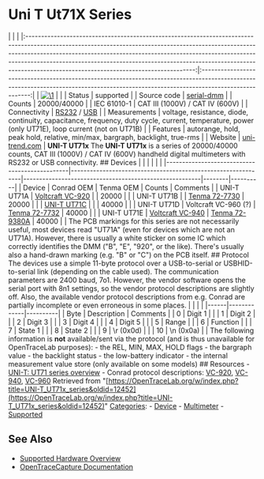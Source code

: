 # Uni T Ut71X Series

| | | |:-----------------------------------------------------------------------------------------------------------------------------------------------------------------------------------------------------------------------------------------------------------------------------------------------------------------------------------------------------------------------------:|:------------------------------------------------------------------------------------------------------------------------------------------------------------------------------------:| | [![\1](../../assets/hardware/general/\2)](./File:Ut71c_mugshot.png.html) | | | Status | supported | | Source code | [serial-dmm](http://github.com/OpenTraceLab/?p=OpenTraceCapture.git;a=tree;f=src/hardware/serial-dmm) | | Counts | 20000/40000 | | IEC 61010-1 | CAT III (1000V) / CAT IV (600V) | | Connectivity | [RS232](Device_cables.html#UNI-T_UT-D02 "Device cables") / [USB](Device_cables.html#UNI-T_UT-D04 "Device cables") | | Measurements | voltage, resistance, diode, continuity, capacitance, frequency, duty cycle, current, temperature, power (only UT71E), loop current (not on UT71B) | | Features | autorange, hold, peak hold, relative, min/max, bargraph, backlight, true-rms | | Website | [uni-trend.com](http://uni-trend.com/productslist2.aspx?ProductsCateID=908&BaseInfoCateID=908&CateID=908&CurrCateID=908) | **UNI-T UT71x** The **UNI-T UT71x** is a series of 20000/40000 counts, CAT III (1000V) / CAT IV (600V) handheld digital multimeters with RS232 or USB connectivity. ## Devices | | | | | | |-----------------------------------------------|--------------------------------------------------------------|--------------------------------------------------------|--------|----------| | Device | Conrad OEM | Tenma OEM | Counts | Comments | | UNI-T UT71A | [Voltcraft VC-920](Voltcraft_VC-920.html "Voltcraft VC-920") | | 20000 | | | UNI-T UT71B | | [Tenma 72-7730](Tenma_72-7730.html "Tenma 72-7730") | 20000 | | | [UNI-T UT71C](UNI-T_UT71C.html "UNI-T UT71C") | | | 40000 | | | UNI-T UT71D | Voltcraft VC-960 (?) | [Tenma 72-7732](Tenma_72-7732.html "Tenma 72-7732") | 40000 | | | UNI-T UT71E | [Voltcraft VC-940](Voltcraft_VC-940.html "Voltcraft VC-940") | [Tenma 72-9380A](Tenma_72-9380A.html "Tenma 72-9380A") | 40000 | | The PCB markings for this series are not necessarily useful, most devices read "UT71A" (even for devices which are not an UT71A). However, there is usually a white sticker on some IC which correctly identifies the DMM ("B", "E", "920", or the like). There's usually also a hand-drawn marking (e.g. "B" or "C") on the PCB itself. ## Protocol The devices use a simple 11-byte protocol over a USB-to-serial or USBHID-to-serial link (depending on the cable used). The communication parameters are 2400 baud, 7o1. However, the vendor software opens the serial port with 8n1 settings, so the vendor protocol descriptions are slightly off. Also, the available vendor protocol descriptions from e.g. Conrad are partially incomplete or even erroneous in some places. | | | | |------|-------------|----------| | Byte | Description | Comments | | 0 | Digit 1 | | | 1 | Digit 2 | | | 2 | Digit 3 | | | 3 | Digit 4 | | | 4 | Digit 5 | | | 5 | Range | | | 6 | Function | | | 7 | State 1 | | | 8 | State 2 | | | 9 | \r (0x0d) | | | 10 | \n (0x0a) | | The following information is **not** available/sent via the protocol (and is thus unavailable for OpenTraceLab purposes): \- the REL, MIN, MAX, HOLD flags \- the bargraph value \- the backlight status \- the low-battery indicator \- the internal measurement value store (only available on some models) ## Resources \- [UNI-T: UT71 series overview](http://uni-trend.com/productslist2.aspx?ProductsCateID=908&BaseInfoCateID=908&CateID=908&CurrCateID=908) \- Conrad protocol descriptions: [VC-920](http://www.produktinfo.conrad.com/datenblaetter/100000-124999/123296-da-01-en-Schnittst_Proto_DIG_MM_VC920.pdf), [VC-940](http://www.produktinfo.conrad.com/datenblaetter/100000-124999/123297-da-01-en-Schnittstellenprotokoll_VC940.pdf), [VC-960](http://www.produktinfo.conrad.com/datenblaetter/100000-124999/121791-da-01-en-Schnittst_Protokoll_VC960_DMM.pdf)
Retrieved from "[https://OpenTraceLab.org/w/index.php?title=UNI-T_UT71x_series&oldid=12452](https://OpenTraceLab.org/w/index.php?title=UNI-T_UT71x_series&oldid=12452)" 
[Categories](specialcategories-specialcategories.md): \- [Device](./Category:Device.html "Category:Device") \- [Multimeter](./Category:Multimeter.html "Category:Multimeter") \- [Supported](./Category:Supported.html "Category:Supported")

## See Also
- [Supported Hardware Overview](../supported-hardware.md)
- [OpenTraceCapture Documentation](../../opentracecapture/overview.md)
